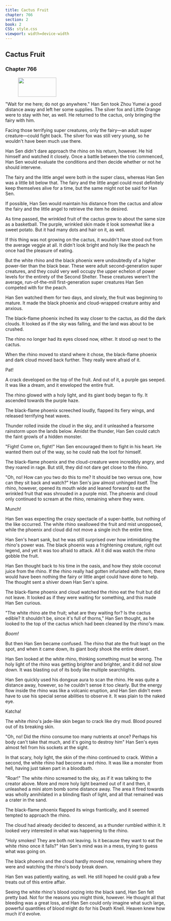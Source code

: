 ```yaml
---
title: Cactus Fruit
chapter: 766
section: 2
book: 2
CSS: style.css
viewport: width=device-width
---
```


## Cactus Fruit

### Chapter 766

<figure>
	<img src="../Images/gem.gif" alt="" id="gem" width="120" height="60" />
</figure>

"Wait for me here; do not go anywhere." Han Sen took Zhou Yumei a good distance away and left her some supplies. The silver fox and Little Orange were to stay with her, as well. He returned to the cactus, only bringing the fairy with him.

Facing those terrifying super creatures, only the fairy—an adult super creature—could fight back. The silver fox was still very young, so he wouldn't have been much use there.

Han Sen didn't dare approach the rhino on his return, however. He hid himself and watched it closely. Once a battle between the trio commenced, Han Sen would evaluate the conditions and then decide whether or not he should intervene.

The fairy and the little angel were both in the super class, whereas Han Sen was a little bit below that. The fairy and the little angel could most definitely keep themselves alive for a time, but the same might not be said for Han Sen.

If possible, Han Sen would maintain his distance from the cactus and allow the fairy and the little angel to retrieve the item he desired.

As time passed, the wrinkled fruit of the cactus grew to about the same size as a basketball. The purple, wrinkled skin made it look somewhat like a sweet potato. But it had many dots and hair on it, as well.

If this thing was not growing on the cactus, it wouldn't have stood out from the average veggie at all. It didn't look bright and holy like the peach he once had the pleasure of eating.

But the white rhino and the black phoenix were undoubtedly of a higher power-tier than the black bear. These were adult second-generation super creatures, and they could very well occupy the upper echelon of power levels for the entirety of the Second Shelter. These creatures weren't the average, run-of-the-mill first-generation super creatures Han Sen competed with for the peach.

Han Sen watched them for two days, and slowly, the fruit was beginning to mature. It made the black phoenix and cloud-wrapped creature antsy and anxious.

The black-flame phoenix inched its way closer to the cactus, as did the dark clouds. It looked as if the sky was falling, and the land was about to be crushed.

The rhino no longer had its eyes closed now, either. It stood up next to the cactus.

When the rhino moved to stand where it chose, the black-flame phoenix and dark cloud moved back further. They really were afraid of it.

Pat!

A crack developed on the top of the fruit. And out of it, a purple gas seeped. It was like a dream, and it enveloped the entire fruit.

The rhino glowed with a holy light, and its giant body began to fly. It ascended towards the purple haze.

The black-flame phoenix screeched loudly, flapped its fiery wings, and released terrifying heat waves.

Thunder rolled inside the cloud in the sky, and it unleashed a fearsome rainstorm upon the lands below. Amidst the thunder, Han Sen could catch the faint growls of a hidden monster.

"Fight! Come on, fight!" Han Sen encouraged them to fight in his heart. He wanted them out of the way, so he could nab the loot for himself.

The black-flame phoenix and the cloud-creature were incredibly angry, and they roared in rage. But still, they did not dare get close to the rhino.

"Oh, no! How can you two do this to me? It should be two versus one, how can they sit back and watch?" Han Sen's jaw almost unhinged itself. The rhino, however, opened its mouth wide and leaned forward to eat the wrinkled fruit that was shrouded in a purple mist. The phoenix and cloud only continued to scream at the rhino, remaining where they were.

Munch!

Han Sen was expecting the crazy spectacle of a super-battle, but nothing of the like occurred. The white rhino swallowed the fruit and mist unopposed, while the phoenix and cloud did not move a single inch the entire time.

Han Sen's heart sank, but he was still surprised over how intimidating the rhino's power was. The black phoenix was a frightening creature, right out legend, and yet it was too afraid to attack. All it did was watch the rhino gobble the fruit.

Han Sen thought back to his time in the oasis, and how they stole coconut juice from the rhino. If the rhino really had gotten infuriated with them, there would have been nothing the fairy or little angel could have done to help. The thought sent a shiver down Han Sen's spine.

The black-flame phoenix and cloud watched the rhino eat the fruit but did not leave. It looked as if they were waiting for something, and this made Han Sen curious.

"The white rhino ate the fruit; what are they waiting for? Is the cactus edible? It shouldn't be, since it's full of thorns," Han Sen thought, as he looked to the top of the cactus which had been cleaned by the rhino's maw.

*Boom!*

But then Han Sen became confused. The rhino that ate the fruit leapt on the spot, and when it came down, its giant body shook the entire desert.

Han Sen looked at the white rhino, thinking something must be wrong. The holy light of the rhino was getting brighter and brighter, and it did not slow down. It was blasting out of its body like multiple searchlights.

Han Sen quickly used his dongxue aura to scan the rhino. He was quite a distance away, however, so he couldn't sense it too clearly. But the energy flow inside the rhino was like a volcanic eruption, and Han Sen didn't even have to use his special sense abilities to observe it. It was plain to the naked eye.

Katcha!

The white rhino's jade-like skin began to crack like dry mud. Blood poured out of its breaking skin.

"Oh, no! Did the rhino consume too many nutrients at once? Perhaps his body can't take that much, and it's going to destroy him" Han Sen's eyes almost fell from his sockets at the sight.

In that scary, holy light, the skin of the rhino continued to crack. Within a second, the white rhino had become a red rhino. It was like a monster from hell, having just taken part in a bloodbath.

"Roar!" The white rhino screamed to the sky, as if it was talking to the creator above. More and more holy light beamed out of it and then, it unleashed a mini atom bomb some distance away. The area it fired towards was wholly annihilated in a blinding flash of light, and all that remained was a crater in the sand.

The black-flame phoenix flapped its wings frantically, and it seemed tempted to approach the rhino.

The cloud had already decided to descend, as a thunder rumbled within it. It looked very interested in what was happening to the rhino.

"Holy smokes! They are both not leaving. Is it because they want to eat the white rhino once it falls?" Han Sen's mind was in a mess, trying to guess what was going on.

The black phoenix and the cloud hardly moved now, remaining where they were and watching the rhino's body break down.

Han Sen was patiently waiting, as well. He still hoped he could grab a few treats out of this entire affair.

Seeing the white rhino's blood oozing into the black sand, Han Sen felt pretty bad. Not for the reasons you might think, however. He thought all that bleeding was a great loss, and Han Sen could only imagine what such large, powerful quantities of blood might do for his Death Knell. Heaven knew how much it'd evolve.